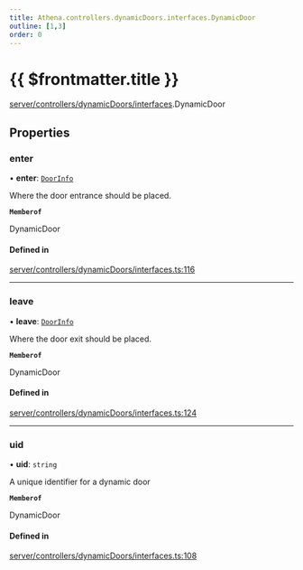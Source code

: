 ```yaml
---
title: Athena.controllers.dynamicDoors.interfaces.DynamicDoor
outline: [1,3]
order: 0
---
```


# {{ $frontmatter.title }}


[server/controllers/dynamicDoors/interfaces](../modules/server_controllers_dynamicDoors_interfaces.md).DynamicDoor

## Properties

### enter

• **enter**: [`DoorInfo`](server_controllers_dynamicDoors_interfaces_DoorInfo.md)

Where the door entrance should be placed.

**`Memberof`**

DynamicDoor

#### Defined in

[server/controllers/dynamicDoors/interfaces.ts:116](https://github.com/Stuyk/altv-athena/blob/bc77fba/src/core/server/controllers/dynamicDoors/interfaces.ts#L116)

___

### leave

• **leave**: [`DoorInfo`](server_controllers_dynamicDoors_interfaces_DoorInfo.md)

Where the door exit should be placed.

**`Memberof`**

DynamicDoor

#### Defined in

[server/controllers/dynamicDoors/interfaces.ts:124](https://github.com/Stuyk/altv-athena/blob/bc77fba/src/core/server/controllers/dynamicDoors/interfaces.ts#L124)

___

### uid

• **uid**: `string`

A unique identifier for a dynamic door

**`Memberof`**

DynamicDoor

#### Defined in

[server/controllers/dynamicDoors/interfaces.ts:108](https://github.com/Stuyk/altv-athena/blob/bc77fba/src/core/server/controllers/dynamicDoors/interfaces.ts#L108)
